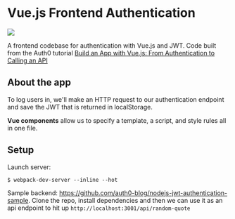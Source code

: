 Vue.js Frontend Authentication
===

![](https://vuejs.org/images/logo.png)

A frontend codebase for authentication with Vue.js and JWT. Code built from the Auth0 tutorial [Build an App with Vue.js: From Authentication to Calling an API](https://auth0.com/blog/build-an-app-with-vuejs/)

## About the app

To log users in, we'll make an HTTP request to our authentication endpoint and save the JWT that is returned in localStorage.

**Vue components** allow us to specify a template, a script, and style rules all in one file.


## Setup

Launch server:

```
$ webpack-dev-server --inline --hot
```

Sample backend: https://github.com/auth0-blog/nodejs-jwt-authentication-sample. Clone the repo, install dependencies and then we can use it as an api endpoint to hit up `http://localhost:3001/api/random-quote`
